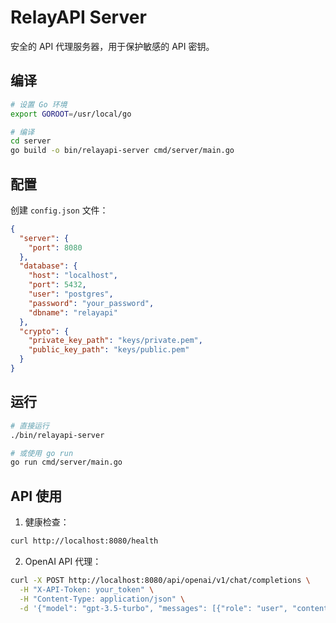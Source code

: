 # RelayAPI Server

安全的 API 代理服务器，用于保护敏感的 API 密钥。

## 编译

```bash
# 设置 Go 环境
export GOROOT=/usr/local/go

# 编译
cd server
go build -o bin/relayapi-server cmd/server/main.go
```

## 配置

创建 `config.json` 文件：

```json
{
  "server": {
    "port": 8080
  },
  "database": {
    "host": "localhost",
    "port": 5432,
    "user": "postgres",
    "password": "your_password",
    "dbname": "relayapi"
  },
  "crypto": {
    "private_key_path": "keys/private.pem",
    "public_key_path": "keys/public.pem"
  }
}
```

## 运行

```bash
# 直接运行
./bin/relayapi-server

# 或使用 go run
go run cmd/server/main.go
```

## API 使用

1. 健康检查：
```bash
curl http://localhost:8080/health
```

2. OpenAI API 代理：
```bash
curl -X POST http://localhost:8080/api/openai/v1/chat/completions \
  -H "X-API-Token: your_token" \
  -H "Content-Type: application/json" \
  -d '{"model": "gpt-3.5-turbo", "messages": [{"role": "user", "content": "Hello"}]}'
``` 